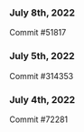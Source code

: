 ### July 8th, 2022

Commit #51817

### July 5th, 2022

Commit #314353


### July 4th, 2022

Commit #72281
